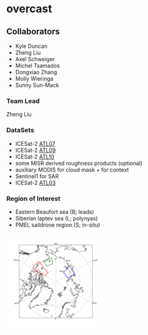 # overcast


## Collaborators
- Kyle Duncan
- Zheng Liu
- Axel Schweiger
- Michel Tsamados
- Dongxiao Zhang
- Molly Wieringa
- Sunny Sun-Mack

### Team Lead 
Zheng Liu

### DataSets
- ICESat-2 [ATL07](https://nsidc.org/data/ATL07)
- ICESat-2 [ATL09](https://nsidc.org/data/atl09) 
- ICESat-2 [ATL10](https://nsidc.org/data/atl10)
- some MISR derived roughness products (optional)
- auxiliary MODIS for cloud mask + for context
- Sentinel1 for SAR
- ICESat-2 [ATL03](https://nsidc.org/data/atl03) 

### Region of Interest
- Eastern Beaufort sea (B; leads)
- Siberian laptev sea (L; polynyas)
- PMEL saildrone region (S; in-situ)

<img src="roi.png" width="50%" align=left>


